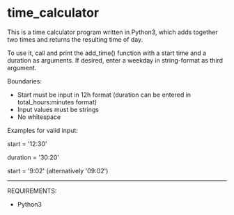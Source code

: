 # time_calculator

This is a time calculator program written in Python3, which adds together two times 
and returns the resulting time of day.

To use it, call and print the add_time() function with a start time and a duration as arguments.
If desired, enter a weekday in string-format as third argument. 

Boundaries:

- Start must be input in 12h format (duration can be entered in total_hours:minutes format)
- Input values must be strings
- No whitespace

Examples for valid input:

start = '12:30'

duration = '30:20'

start = '9:02' (alternatively '09:02')


---
REQUIREMENTS:

- Python3
